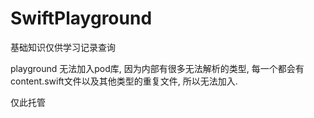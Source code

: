 # SwiftPlayground

基础知识仅供学习记录查询

playground 无法加入pod库, 因为内部有很多无法解析的类型, 每一个都会有content.swift文件以及其他类型的重复文件, 所以无法加入. 

仅此托管
